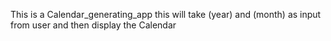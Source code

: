 This is a Calendar_generating_app <bra> this will take (year) and (month) as input from user and then display the Calendar
